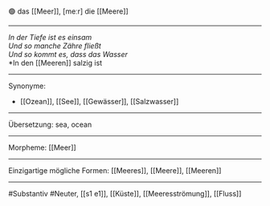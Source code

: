 🟢 das [[Meer]], [meːr]
die [[Meere]]


---
*In der Tiefe ist es einsam*  
*Und so manche Zähre fließt*  
*Und so kommt es, dass das Wasser*  
*In den [[Meeren]] salzig ist

---
Synonyme:
- [[Ozean]], [[See]], [[Gewässer]], [[Salzwasser]]

---
Übersetzung: sea, ocean

---
Morpheme:
[[Meer]]

---
Einzigartige mögliche Formen: [[Meeres]], [[Meere]], [[Meeren]]

---
#Substantiv #Neuter, [[s1 e1]], [[Küste]], [[Meeresströmung]], [[Fluss]]